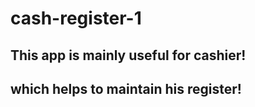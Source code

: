 # cash-register-1
## This app is mainly useful for cashier!
## which helps to maintain his register!
